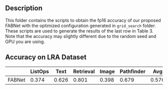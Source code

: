 ## Description

This folder contains the scripts to obtain the fp16 accuracy of our proposed FABNet with the optimized configuration generated in `grid_search` folder. These scripts are used to generate the results of the last row in Table 3. Note that the accuracy may slightly different due to the random seed and GPU you are using. 

## Accuracy on LRA Dataset

|             | ListOps       | Text          | Retrieval     | Image         | Pathfinder   | Avg      |
| ----------- | -----------   | -----------   | -----------   | -----------   |-----------   | ------   |
| FABNet      | 0.374         | 0.626         | 0.801         | 0.398         | 0.679        | 0.576    |